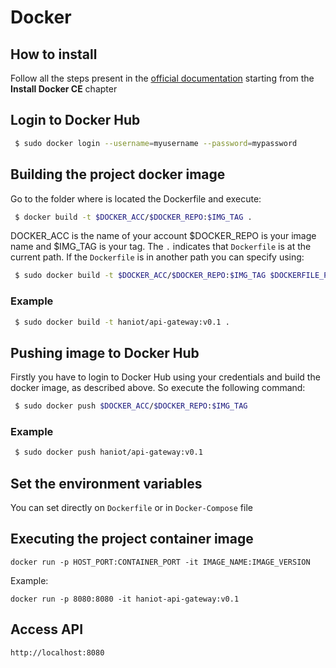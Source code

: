 # Docker


##  How to install

Follow all the steps present in the [official documentation](https://docs.docker.com/install/linux/docker-ce/ubuntu/#install-docker-ce) starting from the **Install Docker CE** chapter

## Login to Docker Hub

```sh
 $ sudo docker login --username=myusername --password=mypassword
 ```

## Building the project docker image

Go to the folder where is located the Dockerfile and execute:

```sh
 $ docker build -t $DOCKER_ACC/$DOCKER_REPO:$IMG_TAG .
 ```

 DOCKER_ACC is the name of your account $DOCKER_REPO is your image name and $IMG_TAG is your tag. The ``.`` indicates that ``Dockerfile`` is at the current path. If the ``Dockerfile`` is in another path you can specify using: 

```sh
 $ sudo docker build -t $DOCKER_ACC/$DOCKER_REPO:$IMG_TAG $DOCKERFILE_PATH
 ```

### Example

```sh
 $ sudo docker build -t haniot/api-gateway:v0.1 .
 ```

## Pushing image to Docker Hub
Firstly you have to login to Docker Hub using your credentials and build the docker image, as described above. So execute the following command:
```sh
 $ sudo docker push $DOCKER_ACC/$DOCKER_REPO:$IMG_TAG
 ```

 ### Example

```sh
 $ sudo docker push haniot/api-gateway:v0.1
 ```

## Set the environment variables

You can set directly on ``Dockerfile`` or in ``Docker-Compose`` file

## Executing the project container image

``docker run -p HOST_PORT:CONTAINER_PORT -it IMAGE_NAME:IMAGE_VERSION``

Example:

``docker run -p 8080:8080 -it haniot-api-gateway:v0.1``

## Access API


``http://localhost:8080``